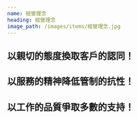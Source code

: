 ```yaml
---
name: 經營理念
heading: 經營理念
image_path: /images/items/經營理念.jpg
---
```

## 以親切的態度換取客戶的認同！
## 以服務的精神降低管制的抗性！
## 以工作的品質爭取多數的支持！
